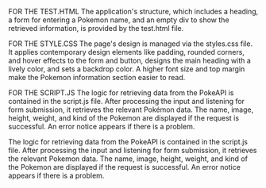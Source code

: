 FOR THE TEST.HTML
The application's structure, which includes a heading, a form for entering a Pokemon name, and an empty div to show the retrieved information, is provided by the test.html file.

FOR THE STYLE.CSS
The page's design is managed via the styles.css file. It applies contemporary design elements like padding, rounded corners, and hover effects to the form and button, designs the main heading with a lively color, and sets a backdrop color. A higher font size and top margin make the Pokemon information section easier to read.

FOR THE SCRIPT.JS
The logic for retrieving data from the PokeAPI is contained in the script.js file. After processing the input and listening for form submission, it retrieves the relevant Pokémon data. The name, image, height, weight, and kind of the Pokemon are displayed if the request is successful. An error notice appears if there is a problem.

The logic for retrieving data from the PokeAPI is contained in the script.js file. After processing the input and listening for form submission, it retrieves the relevant Pokemon data. The name, image, height, weight, and kind of the Pokemon are displayed if the request is successful. An error notice appears if there is a problem.
